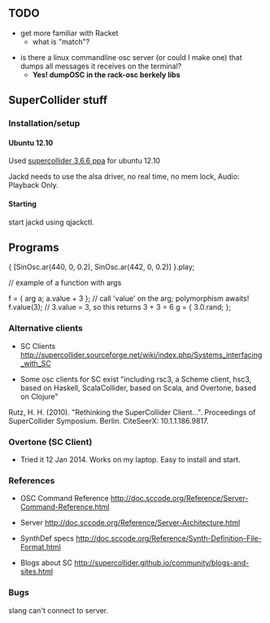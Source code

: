
## TODO

- get more familiar with Racket
	- what is "match"?


* is there a linux commandline osc server (or could I make one) that dumps all messages it receives on the terminal?
	* **Yes! dumpOSC in the rack-osc berkely libs**




## SuperCollider stuff





### Installation/setup

#### Ubuntu 12.10


Used [supercollider 3.6.6 ppa](https://launchpad.net/~supercollider/+archive/ppa) for ubuntu 12.10

Jackd needs to use the alsa driver, no real time, no mem lock, Audio: Playback Only.



#### Starting

start jackd using qjackctl.




## Programs

{ [SinOsc.ar(440, 0, 0.2), SinOsc.ar(442, 0, 0.2)] }.play;


// example of a function with args

f = { arg a; a.value + 3 };    // call 'value' on the arg; polymorphism awaits!
f.value(3);            // 3.value = 3, so this returns 3 + 3 = 6
g = { 3.0.rand; };




### Alternative clients


* SC Clients
http://supercollider.sourceforge.net/wiki/index.php/Systems_interfacing_with_SC


* Some osc clients for SC exist "including rsc3, a Scheme client, hsc3, based on Haskell, ScalaCollider, based on Scala, and Overtone, based on Clojure"

Rutz, H. H. (2010). "Rethinking the SuperCollider Client...". Proceedings of SuperCollider Symposium. Berlin. CiteSeerX: 10.1.1.186.9817.


### Overtone (SC Client)

- Tried it 12 Jan 2014. Works on my laptop. Easy to install and start.



### References


* OSC Command Reference
http://doc.sccode.org/Reference/Server-Command-Reference.html

* Server
http://doc.sccode.org/Reference/Server-Architecture.html

* SynthDef specs
http://doc.sccode.org/Reference/Synth-Definition-File-Format.html

* Blogs about SC
http://supercollider.github.io/community/blogs-and-sites.html




### Bugs

slang can't connect to server.




